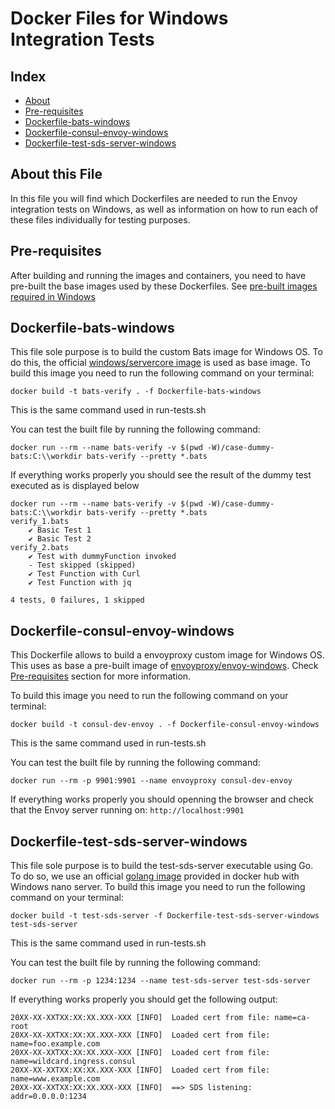 # Docker Files for Windows Integration Tests

## Index

- [About](#about-this-file)
- [Pre-requisites](#pre-requisites)
- [Dockerfile-bats-windows](#dockerfile-bats-windows)
- [Dockerfile-consul-envoy-windows](#dockerfile-consul-envoy-windows)
- [Dockerfile-test-sds-server-windows](#dockerfile-test-sds-server-windows)

## About this File

In this file you will find which Dockerfiles are needed to run the Envoy integration tests on Windows, as well as information on how to run each of these files individually for testing purposes.

## Pre-requisites

After building and running the images and containers, you need to have pre-built the base images used by these Dockerfiles. See [pre-built images required in Windows](../../../../build-support-windows/BUILD-IMAGES.md)

## Dockerfile-bats-windows

This file sole purpose is to build the custom Bats image for Windows OS. To do this, the official [windows/servercore image](https://hub.docker.com/_/microsoft-windows-servercore) is used as base image.
To build this image you need to run the following command on your terminal:

```shell
docker build -t bats-verify . -f Dockerfile-bats-windows
```

This is the same command used in run-tests.sh

You can test the built file by running the following command:

```shell
docker run --rm --name bats-verify -v $(pwd -W)/case-dummy-bats:C:\\workdir bats-verify --pretty *.bats
```

If everything works properly you should see the result of the dummy test executed as is displayed below

```shell
docker run --rm --name bats-verify -v $(pwd -W)/case-dummy-bats:C:\\workdir bats-verify --pretty *.bats
verify_1.bats
    ✔ Basic Test 1
    ✔ Basic Test 2
verify_2.bats
    ✔ Test with dummyFunction invoked
    - Test skipped (skipped)
    ✔ Test Function with Curl
    ✔ Test Function with jq

4 tests, 0 failures, 1 skipped
```

## Dockerfile-consul-envoy-windows

This Dockerfile allows to build a envoyproxy custom image for Windows OS. This uses as base a pre-built image of [envoyproxy/envoy-windows](https://hub.docker.com/r/envoyproxy/envoy-windows). Check [Pre-requisites](#pre-requisites) section for more information.

To build this image you need to run the following command on your terminal:

```shell
docker build -t consul-dev-envoy . -f Dockerfile-consul-envoy-windows
```

This is the same command used in run-tests.sh

You can test the built file by running the following command:

```shell
docker run --rm -p 9901:9901 --name envoyproxy consul-dev-envoy
```

If everything works properly you should openning the browser and check that the Envoy server running on: `http://localhost:9901`

## Dockerfile-test-sds-server-windows

This file sole purpose is to build the test-sds-server executable using Go. To do so, we use an official [golang image](https://hub.docker.com/_/golang/) provided in docker hub with Windows nano server.
To build this image you need to run the following command on your terminal:

```shell
docker build -t test-sds-server -f Dockerfile-test-sds-server-windows test-sds-server
```

This is the same command used in run-tests.sh

You can test the built file by running the following command:

```shell
docker run --rm -p 1234:1234 --name test-sds-server test-sds-server
```

If everything works properly you should get the following output:

```shell
20XX-XX-XXTXX:XX:XX.XXX-XXX [INFO]  Loaded cert from file: name=ca-root
20XX-XX-XXTXX:XX:XX.XXX-XXX [INFO]  Loaded cert from file: name=foo.example.com
20XX-XX-XXTXX:XX:XX.XXX-XXX [INFO]  Loaded cert from file: name=wildcard.ingress.consul
20XX-XX-XXTXX:XX:XX.XXX-XXX [INFO]  Loaded cert from file: name=www.example.com
20XX-XX-XXTXX:XX:XX.XXX-XXX [INFO]  ==> SDS listening: addr=0.0.0.0:1234
```
